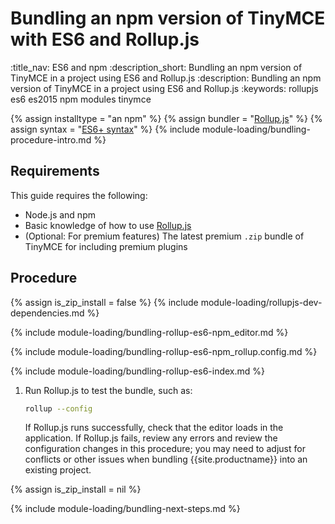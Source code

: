 # Bundling an npm version of TinyMCE with ES6 and Rollup.js
:title_nav: ES6 and npm
:description_short: Bundling an npm version of TinyMCE in a project using ES6 and Rollup.js
:description: Bundling an npm version of TinyMCE in a project using ES6 and Rollup.js
:keywords: rollupjs es6 es2015 npm modules tinymce

{% assign installtype = "an npm" %}
{% assign bundler = "[Rollup.js](https://www.rollupjs.org/)" %}
{% assign syntax = "[ES6+ syntax](https://developer.mozilla.org/en-US/docs/Web/JavaScript/Guide/Modules)" %}
{% include module-loading/bundling-procedure-intro.md %}

## Requirements

This guide requires the following:

- Node.js and npm
- Basic knowledge of how to use [Rollup.js](https://www.rollupjs.org/)
- (Optional: For premium features) The latest premium `.zip` bundle of TinyMCE for including premium plugins

## Procedure

{% assign is_zip_install = false %}
{% include module-loading/rollupjs-dev-dependencies.md %}

{% include module-loading/bundling-rollup-es6-npm_editor.md %}

{% include module-loading/bundling-rollup-es6-npm_rollup.config.md %}

{% include module-loading/bundling-rollup-es6-index.md %}

1. Run Rollup.js to test the bundle, such as:

    ```sh
    rollup --config
    ```

    If Rollup.js runs successfully, check that the editor loads in the application.
    If Rollup.js fails, review any errors and review the configuration changes in this procedure; you may need to adjust for conflicts or other issues when bundling {{site.productname}} into an existing project.

{% assign is_zip_install = nil %}

{% include module-loading/bundling-next-steps.md %}